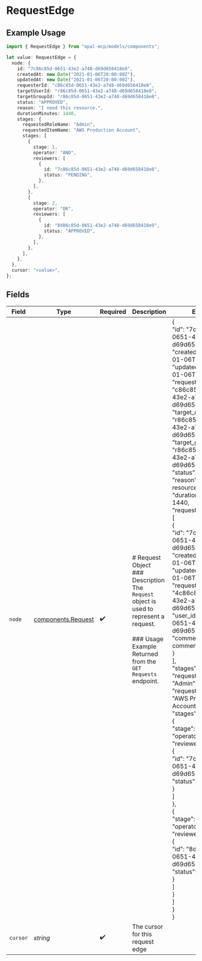 # RequestEdge

## Example Usage

```typescript
import { RequestEdge } from "opal-mcp/models/components";

let value: RequestEdge = {
  node: {
    id: "7c86c85d-0651-43e2-a748-d69d658418e8",
    createdAt: new Date("2021-01-06T20:00:00Z"),
    updatedAt: new Date("2021-01-06T20:00:00Z"),
    requesterId: "c86c85d-0651-43e2-a748-d69d658418e8",
    targetUserId: "r86c85d-0651-43e2-a748-d69d658418e8",
    targetGroupId: "r86c85d-0651-43e2-a748-d69d658418e8",
    status: "APPROVED",
    reason: "I need this resource.",
    durationMinutes: 1440,
    stages: {
      requestedRoleName: "Admin",
      requestedItemName: "AWS Production Account",
      stages: [
        {
          stage: 1,
          operator: "AND",
          reviewers: [
            {
              id: "7c86c85d-0651-43e2-a748-d69d658418e8",
              status: "PENDING",
            },
          ],
        },
        {
          stage: 2,
          operator: "OR",
          reviewers: [
            {
              id: "8d86c85d-0651-43e2-a748-d69d658418e9",
              status: "APPROVED",
            },
          ],
        },
      ],
    },
  },
  cursor: "<value>",
};
```

## Fields

| Field                                                                                                                                                                                                                                                                                                                                                                                                                                                                                                                                                                                                                                                                                                                                                                                                                                                                                                                                                                                                                                                  | Type                                                                                                                                                                                                                                                                                                                                                                                                                                                                                                                                                                                                                                                                                                                                                                                                                                                                                                                                                                                                                                                   | Required                                                                                                                                                                                                                                                                                                                                                                                                                                                                                                                                                                                                                                                                                                                                                                                                                                                                                                                                                                                                                                               | Description                                                                                                                                                                                                                                                                                                                                                                                                                                                                                                                                                                                                                                                                                                                                                                                                                                                                                                                                                                                                                                            | Example                                                                                                                                                                                                                                                                                                                                                                                                                                                                                                                                                                                                                                                                                                                                                                                                                                                                                                                                                                                                                                                |
| ------------------------------------------------------------------------------------------------------------------------------------------------------------------------------------------------------------------------------------------------------------------------------------------------------------------------------------------------------------------------------------------------------------------------------------------------------------------------------------------------------------------------------------------------------------------------------------------------------------------------------------------------------------------------------------------------------------------------------------------------------------------------------------------------------------------------------------------------------------------------------------------------------------------------------------------------------------------------------------------------------------------------------------------------------ | ------------------------------------------------------------------------------------------------------------------------------------------------------------------------------------------------------------------------------------------------------------------------------------------------------------------------------------------------------------------------------------------------------------------------------------------------------------------------------------------------------------------------------------------------------------------------------------------------------------------------------------------------------------------------------------------------------------------------------------------------------------------------------------------------------------------------------------------------------------------------------------------------------------------------------------------------------------------------------------------------------------------------------------------------------ | ------------------------------------------------------------------------------------------------------------------------------------------------------------------------------------------------------------------------------------------------------------------------------------------------------------------------------------------------------------------------------------------------------------------------------------------------------------------------------------------------------------------------------------------------------------------------------------------------------------------------------------------------------------------------------------------------------------------------------------------------------------------------------------------------------------------------------------------------------------------------------------------------------------------------------------------------------------------------------------------------------------------------------------------------------ | ------------------------------------------------------------------------------------------------------------------------------------------------------------------------------------------------------------------------------------------------------------------------------------------------------------------------------------------------------------------------------------------------------------------------------------------------------------------------------------------------------------------------------------------------------------------------------------------------------------------------------------------------------------------------------------------------------------------------------------------------------------------------------------------------------------------------------------------------------------------------------------------------------------------------------------------------------------------------------------------------------------------------------------------------------ | ------------------------------------------------------------------------------------------------------------------------------------------------------------------------------------------------------------------------------------------------------------------------------------------------------------------------------------------------------------------------------------------------------------------------------------------------------------------------------------------------------------------------------------------------------------------------------------------------------------------------------------------------------------------------------------------------------------------------------------------------------------------------------------------------------------------------------------------------------------------------------------------------------------------------------------------------------------------------------------------------------------------------------------------------------ |
| `node`                                                                                                                                                                                                                                                                                                                                                                                                                                                                                                                                                                                                                                                                                                                                                                                                                                                                                                                                                                                                                                                 | [components.Request](../../models/components/request.md)                                                                                                                                                                                                                                                                                                                                                                                                                                                                                                                                                                                                                                                                                                                                                                                                                                                                                                                                                                                               | :heavy_check_mark:                                                                                                                                                                                                                                                                                                                                                                                                                                                                                                                                                                                                                                                                                                                                                                                                                                                                                                                                                                                                                                     | # Request Object<br/>### Description<br/>The `Request` object is used to represent a request.<br/><br/>### Usage Example<br/>Returned from the `GET Requests` endpoint.                                                                                                                                                                                                                                                                                                                                                                                                                                                                                                                                                                                                                                                                                                                                                                                                                                                                                | {<br/>"id": "7c86c85d-0651-43e2-a748-d69d658418e8",<br/>"created_at": "2021-01-06T20:00:00Z",<br/>"updated_at": "2021-01-06T20:00:00Z",<br/>"requester_id": "c86c85d-0651-43e2-a748-d69d658418e8",<br/>"target_user_id": "r86c85d-0651-43e2-a748-d69d658418e8",<br/>"target_group_id": "r86c85d-0651-43e2-a748-d69d658418e8",<br/>"status": "pending",<br/>"reason": "I need this resource.",<br/>"duration_minutes": 1440,<br/>"request_comments": [<br/>{<br/>"id": "7c86c85d-0651-43e2-a748-d69d658418e8",<br/>"created_at": "2021-01-06T20:00:00Z",<br/>"updated_at": "2021-01-06T20:00:00Z",<br/>"request_id": "4c86c85d-0651-43e2-a748-d69d658418e8",<br/>"user_id": "c86c85d-0651-43e2-a748-d69d658418e8",<br/>"comment": "This is a comment."<br/>}<br/>],<br/>"stages": {<br/>"requestedRoleName": "Admin",<br/>"requestedItemName": "AWS Production Account",<br/>"stages": [<br/>{<br/>"stage": 1,<br/>"operator": "AND",<br/>"reviewers": [<br/>{<br/>"id": "7c86c85d-0651-43e2-a748-d69d658418e8",<br/>"status": "PENDING"<br/>}<br/>]<br/>},<br/>{<br/>"stage": 2,<br/>"operator": "OR",<br/>"reviewers": [<br/>{<br/>"id": "8d86c85d-0651-43e2-a748-d69d658418e9",<br/>"status": "APPROVED"<br/>}<br/>]<br/>}<br/>]<br/>}<br/>} |
| `cursor`                                                                                                                                                                                                                                                                                                                                                                                                                                                                                                                                                                                                                                                                                                                                                                                                                                                                                                                                                                                                                                               | *string*                                                                                                                                                                                                                                                                                                                                                                                                                                                                                                                                                                                                                                                                                                                                                                                                                                                                                                                                                                                                                                               | :heavy_check_mark:                                                                                                                                                                                                                                                                                                                                                                                                                                                                                                                                                                                                                                                                                                                                                                                                                                                                                                                                                                                                                                     | The cursor for this request edge                                                                                                                                                                                                                                                                                                                                                                                                                                                                                                                                                                                                                                                                                                                                                                                                                                                                                                                                                                                                                       |                                                                                                                                                                                                                                                                                                                                                                                                                                                                                                                                                                                                                                                                                                                                                                                                                                                                                                                                                                                                                                                        |